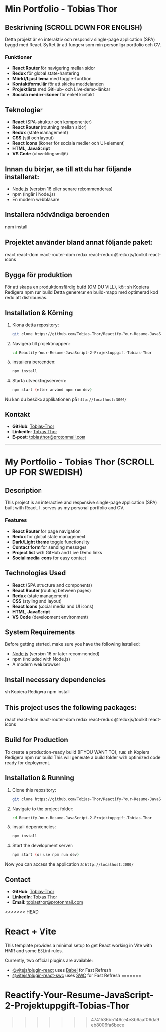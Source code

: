 # Min Portfolio - Tobias Thor

## Beskrivning (SCROLL DOWN FOR ENGLISH)
Detta projekt är en interaktiv och responsiv single-page application (SPA) byggd med React. Syftet är att fungera som min personliga portfolio och CV.

### Funktioner
- **React Router** för navigering mellan sidor
- **Redux** för global state-hantering
- **Mörkt/Ljust tema** med toggle-funktion
- **Kontaktformulär** för att skicka meddelanden
- **Projektlista** med GitHub- och Live-demo-länkar
- **Sociala medier-ikoner** för enkel kontakt

## Teknologier
- **React** (SPA-struktur och komponenter)
- **React Router** (routning mellan sidor)
- **Redux** (state management)
- **CSS** (stil och layout)
- **React Icons** (ikoner för sociala medier och UI-element)
- **HTML, JavaScript**
- **VS Code** (utvecklingsmiljö)

## Innan du börjar, se till att du har följande installerat:
- [Node.js](https://nodejs.org/) (version 16 eller senare rekommenderas)
- npm (ingår i Node.js)
- En modern webbläsare

## Installera nödvändiga beroenden
npm install

## Projektet använder bland annat följande paket:
react
react-dom
react-router-dom
redux
react-redux
@reduxjs/toolkit
react-icons

## Bygga för produktion
För att skapa en produktionsfärdig build (OM DU VILL), kör:
sh
Kopiera
Redigera
npm run build
Detta genererar en build-mapp med optimerad kod redo att distribueras.

## Installation & Körning
1. Klona detta repository:
   ```sh
   git clone https://github.com/Tobias-Thor/Reactify-Your-Resume-JavaScript-2-Projektuppgift-Tobias-Thor.git

   ```
2. Navigera till projektmappen:
   ```sh
   cd Reactify-Your-Resume-JavaScript-2-Projektuppgift-Tobias-Thor
   ```
3. Installera beroenden:
   ```sh
   npm install
   ```
4. Starta utvecklingsservern:
   ```sh
   npm start (eller använd npm run dev)
   ```

Nu kan du besöka applikationen på `http://localhost:3000/`

## Kontakt
- **GitHub**: [Tobias-Thor](https://github.com/Tobias-Thor)
- **LinkedIn**: [Tobias Thor](https://www.linkedin.com/in/tobias-thor-810215182/)
- **E-post**: [tobiasthor@protonmail.com](mailto:tobiasthor@protonmail.com)

---

# My Portfolio - Tobias Thor (SCROLL UP FOR SWEDISH)

## Description
This project is an interactive and responsive single-page application (SPA) built with React. It serves as my personal portfolio and CV.

### Features
- **React Router** for page navigation
- **Redux** for global state management
- **Dark/Light theme** toggle functionality
- **Contact form** for sending messages
- **Project list** with GitHub and Live Demo links
- **Social media icons** for easy contact

## Technologies Used
- **React** (SPA structure and components)
- **React Router** (routing between pages)
- **Redux** (state management)
- **CSS** (styling and layout)
- **React Icons** (social media and UI icons)
- **HTML, JavaScript**
- **VS Code** (development environment)

## System Requirements
Before getting started, make sure you have the following installed:
- [Node.js](https://nodejs.org/) (version 16 or later recommended)
- npm (included with Node.js)
- A modern web browser

## Install necessary dependencies
sh
Kopiera
Redigera
npm install

## This project uses the following packages:
react
react-dom
react-router-dom
redux
react-redux
@reduxjs/toolkit
react-icons

## Build for Production
To create a production-ready build (IF YOU WANT TO), run:
sh
Kopiera
Redigera
npm run build
This will generate a build folder with optimized code ready for deployment.

## Installation & Running
1. Clone this repository:
   ```sh
   git clone https://github.com/Tobias-Thor/Reactify-Your-Resume-JavaScript-2-Projektuppgift-Tobias-Thor.git
   ```
2. Navigate to the project folder:
   ```sh
   cd Reactify-Your-Resume-JavaScript-2-Projektuppgift-Tobias-Thor
   ```
3. Install dependencies:
   ```sh
   npm install
   ```
4. Start the development server:
   ```sh
   npm start (or use npm run dev)
   ```
Now you can access the application at `http://localhost:3000/`

## Contact
- **GitHub**: [Tobias-Thor](https://github.com/Tobias-Thor)
- **LinkedIn**: [Tobias Thor](https://www.linkedin.com/in/tobias-thor-810215182/)
- **Email**: [tobiasthor@protonmail.com](mailto:tobiasthor@protonmail.com)

<<<<<<< HEAD
# React + Vite

This template provides a minimal setup to get React working in Vite with HMR and some ESLint rules.

Currently, two official plugins are available:

- [@vitejs/plugin-react](https://github.com/vitejs/vite-plugin-react/blob/main/packages/plugin-react/README.md) uses [Babel](https://babeljs.io/) for Fast Refresh
- [@vitejs/plugin-react-swc](https://github.com/vitejs/vite-plugin-react-swc) uses [SWC](https://swc.rs/) for Fast Refresh
=======
# Reactify-Your-Resume-JavaScript-2-Projektuppgift-Tobias-Thor
>>>>>>> 4741536b5146ce4e8b6aaf06da9eb8006fa6bece
